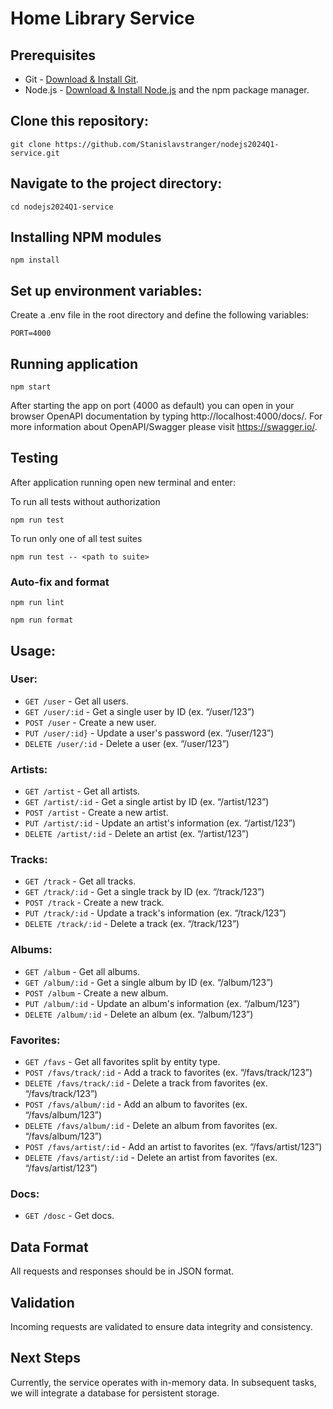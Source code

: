 # Home Library Service

## Prerequisites

- Git - [Download & Install Git](https://git-scm.com/downloads).
- Node.js - [Download & Install Node.js](https://nodejs.org/en/download/) and the npm package manager.

## Clone this repository:

```
git clone https://github.com/Stanislavstranger/nodejs2024Q1-service.git
```
## Navigate to the project directory:

```
cd nodejs2024Q1-service
```

## Installing NPM modules

```
npm install
```

## Set up environment variables:
Create a .env file in the root directory and define the following variables:
```
PORT=4000
```
## Running application

```
npm start
```

After starting the app on port (4000 as default) you can open
in your browser OpenAPI documentation by typing http://localhost:4000/docs/.
For more information about OpenAPI/Swagger please visit https://swagger.io/.

## Testing

After application running open new terminal and enter:

To run all tests without authorization

```
npm run test
```

To run only one of all test suites

```
npm run test -- <path to suite>
```

### Auto-fix and format

```
npm run lint
```

```
npm run format
```

## Usage:

### User:

- `GET /user` - Get all users.
- `GET /user/:id` - Get a single user by ID (ex. “/user/123”)
- `POST /user` - Create a new user.
- `PUT /user/:id}` - Update a user's password (ex. “/user/123”)
- `DELETE /user/:id` - Delete a user (ex. “/user/123”)

### Artists:

- `GET /artist` - Get all artists.
- `GET /artist/:id` - Get a single artist by ID (ex. “/artist/123”)
- `POST /artist` - Create a new artist.
- `PUT /artist/:id` - Update an artist's information (ex. “/artist/123”)
- `DELETE /artist/:id` - Delete an artist (ex. “/artist/123”)

### Tracks:

- `GET /track` - Get all tracks.
- `GET /track/:id` - Get a single track by ID (ex. “/track/123”)
- `POST /track` - Create a new track.
- `PUT /track/:id` - Update a track's information (ex. “/track/123”)
- `DELETE /track/:id` - Delete a track (ex. “/track/123”)

### Albums:

- `GET /album` - Get all albums.
- `GET /album/:id` - Get a single album by ID (ex. “/album/123”)
- `POST /album` - Create a new album.
- `PUT /album/:id` - Update an album's information (ex. “/album/123”)
- `DELETE /album/:id` - Delete an album (ex. “/album/123”)

### Favorites:

- `GET /favs` - Get all favorites split by entity type.
- `POST /favs/track/:id` - Add a track to favorites (ex. “/favs/track/123”)
- `DELETE /favs/track/:id` - Delete a track from favorites (ex. “/favs/track/123”)
- `POST /favs/album/:id` - Add an album to favorites (ex. “/favs/album/123”)
- `DELETE /favs/album/:id` - Delete an album from favorites (ex. “/favs/album/123”)
- `POST /favs/artist/:id` - Add an artist to favorites (ex. “/favs/artist/123”)
- `DELETE /favs/artist/:id` - Delete an artist from favorites (ex. “/favs/artist/123”)

### Docs:

- `GET /dosc` - Get docs.

## Data Format

All requests and responses should be in JSON format.

## Validation

Incoming requests are validated to ensure data integrity and consistency.

## Next Steps

Currently, the service operates with in-memory data. In subsequent tasks, we will integrate a database for persistent storage.